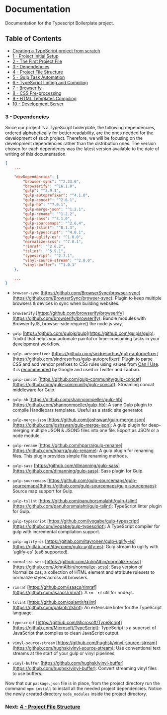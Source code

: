 # Documentation

Documentation for the Typescript Boilerplate project.


## Table of Contents

*  [Creating a TypeScript project from scratch](index.md#creating-project)
*  [1 - Project Initial Setup](index.md#initial-setup)
*  [2 - The First Project File](index.md#first-file)
*  [3 - Dependencies](#dependencies)
*  [4 - Project File Structure](chapter3.html#file-structure)
*  [5 - Gulp Task Automation](chapter4.html#task-automation)
*  [6 - TypeScript Linting and Compiling](chapter5.html#typescript)
*  [7 - Browserify](chapter6.html#browserify)
*  [8 - CSS Pre-processing](chapter7.html#sass)
*  [9 - HTML Templates Compiling](chapter8.html#handlebars)
*  [10 - Development Server](chapter9.html#browser-sync)


### 3 - Dependencies <a name="dependencies">

Since our project is a TypeScript boilerplate, the following dependencies, ordered alphabetically for better readability,
are the ones needed for the development of such project. Therefore, we will be focusing on the development dependencies
rather than the distribution ones. The version chosen for each dependency was the latest version available to the date of
writing of this documentation.

```json
{
    ...

    "devDependencies": {
        "browser-sync": "^2.23.6",
        "browserify": "^16.1.0",
        "gulp": "^3.9.1",
        "gulp-autoprefixer": "^4.1.0",
        "gulp-concat": "^2.6.1",
        "gulp-hb": "^7.0.1",
        "gulp-merge-json": "^1.2.1",
        "gulp-rename": "^1.2.2",
        "gulp-sass": "^3.1.0",
        "gulp-sourcemaps": "^2.6.4",
        "gulp-tslint": "^8.1.3",
        "gulp-typescript": "^4.0.1",
        "gulp-uglify-es": "^1.0.0",
        "normalize-scss": "^7.0.1",
        "rimraf": "^2.6.2",
        "tslint": "^5.9.1",
        "typescript": "^2.7.1",
        "vinyl-source-stream": "^2.0.0",
        "vinyl-buffer": "^1.0.1"
    },

    ...
}
```

* `browser-sync` [https://github.com/BrowserSync/browser-sync](https://github.com/BrowserSync/browser-sync):
Plugin to keep multiple browsers & devices in sync when building websites.

* `browserify` [https://github.com/browserify/browserify](https://github.com/browserify/browserify):
Bundle modules with BrowserifyJS, browser-side require() the node.js way.

* `gulp` [https://github.com/gulpjs/gulp](https://github.com/gulpjs/gulp):
Toolkit that helps you automate painful or time-consuming tasks in your development workflow.

* `gulp-autoprefixer` [https://github.com/sindresorhus/gulp-autoprefixer](https://github.com/sindresorhus/gulp-autoprefixer):
Plugin to parse CSS and add vendor prefixes to CSS rules using values from
[Can I Use](https://caniuse.com/). It is
[recommended](https://developers.google.com/web/tools/setup/setup-buildtools#dont_trip_up_with_vendor_prefixes)
by Google and used in Twitter and Taobao.

* `gulp-concat` [https://github.com/gulp-community/gulp-concat](https://github.com/gulp-community/gulp-concat):
Streaming concat middleware for Gulp.

* `gulp-hb` [https://github.com/shannonmoeller/gulp-hb](https://github.com/shannonmoeller/gulp-hb):
A sane Gulp plugin to compile Handlebars templates. Useful as a static site generator.

* `gulp-merge-json` [https://github.com/joshswan/gulp-merge-json](https://github.com/joshswan/gulp-merge-json):
A gulp plugin for deep-merging multiple JSON & JSON5 files into one file. Export as JSON or a node module.

* `gulp-rename` [https://github.com/hparra/gulp-rename](https://github.com/hparra/gulp-rename):
A gulp plugin for renaming files. This plugin provides simple file renaming methods.

* `gulp-sass` [https://github.com/dlmanning/gulp-sass](https://github.com/dlmanning/gulp-sass):
Sass plugin for Gulp.

* `gulp-sourcemaps` [https://github.com/gulp-sourcemaps/gulp-sourcemaps](https://github.com/gulp-sourcemaps/gulp-sourcemaps):
Source map support for Gulp.

* `gulp-tslint` [https://github.com/panuhorsmalahti/gulp-tslint](https://github.com/panuhorsmalahti/gulp-tslint):
TypeScript linter plugin for Gulp.

* `gulp-typescript` [https://github.com/ivogabe/gulp-typescript](https://github.com/ivogabe/gulp-typescript):
A TypeScript compiler for gulp with incremental compilation support.

* `gulp-uglify-es` [https://gitlab.com/itayronen/gulp-uglify-es](https://gitlab.com/itayronen/gulp-uglify-es):
Gulp stream to uglify with 'uglify-es' (es6 supported).

* `normalize-scss` [https://github.com/JohnAlbin/normalize-scss](https://github.com/JohnAlbin/normalize-scss):
Sass version of Normalize.css, a collection of HTML element and attribute rulesets to normalize styles across all browsers.

* `rimraf` [https://github.com/isaacs/rimraf](https://github.com/isaacs/rimraf):
A `rm -rf` util for node.js.

* `tslint` [https://github.com/palantir/tslint](https://github.com/palantir/tslint):
An extensible linter for the TypeScript language.

* `typescript` [https://github.com/Microsoft/TypeScript](https://github.com/Microsoft/TypeScript):
TypeScript is a superset of JavaScript that compiles to clean JavaScript output.

* `vinyl-source-stream` [https://github.com/hughsk/vinyl-source-stream](https://github.com/hughsk/vinyl-source-stream):
Use conventional text streams at the start of your gulp or vinyl pipelines 

* `vinyl-buffer` [https://github.com/hughsk/vinyl-buffer](https://github.com/hughsk/vinyl-buffer):
Convert streaming vinyl files to use buffers.


Now that our `package.json` file is in place, from the project directory run the command `npm install` to install all
the needed project dependencies. Notice the newly created directory `node_modules` inside the project directory.


### Next: [4 - Project File Structure](chapter3.html#file-structure)

